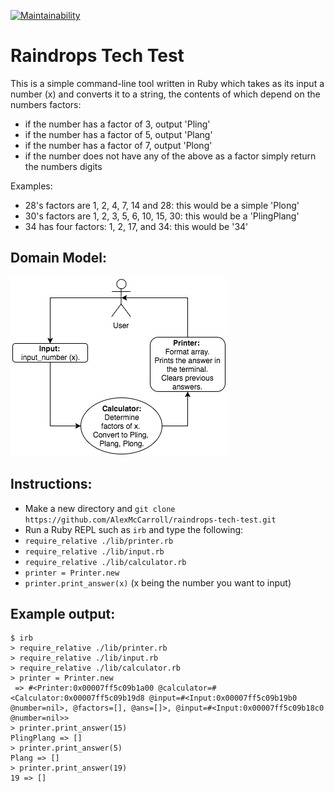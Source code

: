 [![Maintainability](https://api.codeclimate.com/v1/badges/1d5216502414ddd0e1f4/maintainability)](https://codeclimate.com/github/AlexMcCarroll/raindrops-tech-test/maintainability)

# Raindrops Tech Test

This is a simple command-line tool written in Ruby which takes as its input a number (x) and converts it to a string, the contents of which depend on the numbers factors:

- if the number has a factor of 3, output 'Pling'
- if the number has a factor of 5, output 'Plang'
- if the number has a factor of 7, output 'Plong'
- if the number does not have any of the above as a factor simply return the numbers digits

Examples:
- 28's factors are 1, 2, 4, 7, 14 and 28: this would be a simple 'Plong'
- 30's factors are 1, 2, 3, 5, 6, 10, 15, 30: this would be a 'PlingPlang'
- 34 has four factors: 1, 2, 17, and 34: this would be '34'

## Domain Model:

![alt-text](https://github.com/AlexMcCarroll/raindrops-tech-test/blob/master/raindrops.png)

## Instructions:

- Make a new directory and `git clone https://github.com/AlexMcCarroll/raindrops-tech-test.git`
- Run a Ruby REPL such as `irb` and type the following:
- `require_relative ./lib/printer.rb`
- `require_relative ./lib/input.rb`
- `require_relative ./lib/calculator.rb`
- `printer = Printer.new`
- `printer.print_answer(x)` (x being the number you want to input)


## Example output:
```
$ irb
> require_relative ./lib/printer.rb
> require_relative ./lib/input.rb
> require_relative ./lib/calculator.rb
> printer = Printer.new
 => #<Printer:0x00007ff5c09b1a00 @calculator=#<Calculator:0x00007ff5c09b19d8 @input=#<Input:0x00007ff5c09b19b0 @number=nil>, @factors=[], @ans=[]>, @input=#<Input:0x00007ff5c09b18c0 @number=nil>>
> printer.print_answer(15)
PlingPlang => []
> printer.print_answer(5)
Plang => []
> printer.print_answer(19)
19 => []
```
